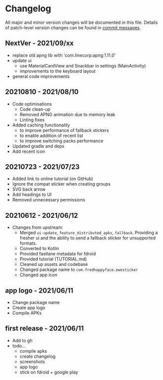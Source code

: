 # Changelog
All major and minor version changes will be documented in this file. Details of
patch-level version changes can be found in [commit messages](../../commits/master).


## NextVer - 2021/09/xx
- replace old apng lib with 'com.linecorp:apng:1.11.0'
- update ui
  - use MaterialCardView and Snackbar in settings (MainActivity)
  - improvements to the keyboard layout
- general code improvements

## 20210810 - 2021/08/10
- Code optimisations
  - Code clean-up
  - Removed APNG animation due to memory leak
  - Linting fixes
- Added caching functionality
  - to improve performance of fallback stickers
  - to enable addition of recent list
  - to improve switching packs performance
- Updated gradle and deps
- Add recent icon


## 20210723 - 2021/07/23
- Added link to online tutorial (on GitHub)
- Ignore the compat sticker when creating groups
- SVG back arrow
- Add headings to UI
- Removed unnecessary permissions


## 20210612 - 2021/06/12
- Changes from upstream:
  - Merged `ui-update`, `feature_distributed_apks`, `fallback`. Providing a fresher
  	ui and the ability to send a fallback sticker for unsupported formats.
  - Converted to Kotlin
  - Provided fastlane metadata for fdroid
  - Provided tutorial (TUTORIAL.md)
  - Cleaned up assets and codebase
  - Changed package name to `com.fredhappyface.ewesticker`
  - Changed app icon

## app logo - 2021/06/11
- Change package name
- Create app logo
- Compile APKs

## first release - 2021/06/11
- Add to gh
- todo...
  - compile apks
  - create changelog
  - screenshots
  - app logo
  - stick on fdroid + google play
